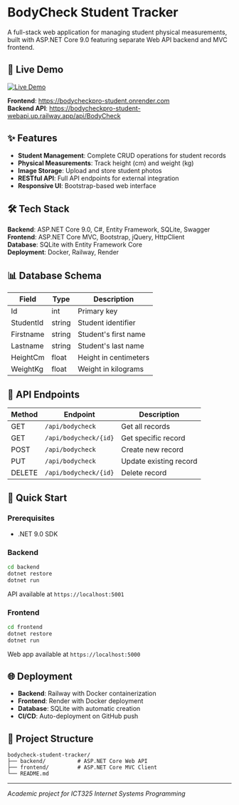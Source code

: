 # BodyCheck Student Tracker

A full-stack web application for managing student physical measurements, built with ASP.NET Core 9.0 featuring separate Web API backend and MVC frontend.

## 🚀 Live Demo
[![Live Demo](https://img.shields.io/badge/Live%20Demo-Visit%20App-blue?style=for-the-badge&logo=render)](https://bodycheckpro-student.onrender.com)

**Frontend**: https://bodycheckpro-student.onrender.com  
**Backend API**: https://bodycheckpro-student-webapi.up.railway.app/api/BodyCheck

## ✨ Features

- **Student Management**: Complete CRUD operations for student records
- **Physical Measurements**: Track height (cm) and weight (kg)
- **Image Storage**: Upload and store student photos
- **RESTful API**: Full API endpoints for external integration
- **Responsive UI**: Bootstrap-based web interface

## 🛠️ Tech Stack

**Backend**: ASP.NET Core 9.0, C#, Entity Framework, SQLite, Swagger  
**Frontend**: ASP.NET Core MVC, Bootstrap, jQuery, HttpClient  
**Database**: SQLite with Entity Framework Core  
**Deployment**: Docker, Railway, Render  

## 📊 Database Schema

| Field | Type | Description |
|-------|------|-------------|
| Id | int | Primary key |
| StudentId | string | Student identifier |
| Firstname | string | Student's first name |
| Lastname | string | Student's last name |
| HeightCm | float | Height in centimeters |
| WeightKg | float | Weight in kilograms |

## 🔌 API Endpoints

| Method | Endpoint | Description |
|--------|----------|-------------|
| GET | `/api/bodycheck` | Get all records |
| GET | `/api/bodycheck/{id}` | Get specific record |
| POST | `/api/bodycheck` | Create new record |
| PUT | `/api/bodycheck` | Update existing record |
| DELETE | `/api/bodycheck/{id}` | Delete record |

## 🚀 Quick Start

### Prerequisites
- .NET 9.0 SDK

### Backend
```bash
cd backend
dotnet restore
dotnet run
```
API available at `https://localhost:5001`

### Frontend
```bash
cd frontend
dotnet restore
dotnet run
```
Web app available at `https://localhost:5000`

## 🌐 Deployment

- **Backend**: Railway with Docker containerization
- **Frontend**: Render with Docker deployment
- **Database**: SQLite with automatic creation
- **CI/CD**: Auto-deployment on GitHub push

## 📁 Project Structure

```
bodycheck-student-tracker/
├── backend/          # ASP.NET Core Web API
├── frontend/         # ASP.NET Core MVC Client
└── README.md
```

---

*Academic project for ICT325 Internet Systems Programming*